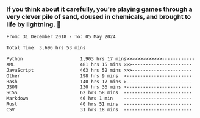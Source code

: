 ### If you think about it carefully, you're playing games through a very clever pile of sand, doused in chemicals, and brought to life by lightning.  👋


<!--START_SECTION:waka-->

```txt
From: 31 December 2018 - To: 05 May 2024

Total Time: 3,696 hrs 53 mins

Python                     1,903 hrs 17 mins>>>>>>>>>>>>>------------   51.49 %
XML                        481 hrs 15 mins >>>----------------------   13.02 %
JavaScript                 463 hrs 52 mins >>>----------------------   12.55 %
Other                      198 hrs 9 mins  >------------------------   05.36 %
Bash                       140 hrs 17 mins >------------------------   03.79 %
JSON                       130 hrs 36 mins >------------------------   03.53 %
SCSS                       62 hrs 58 mins  -------------------------   01.70 %
Markdown                   46 hrs 1 min    -------------------------   01.24 %
Rust                       40 hrs 51 mins  -------------------------   01.11 %
CSV                        31 hrs 18 mins  -------------------------   00.85 %
```

<!--END_SECTION:waka-->
